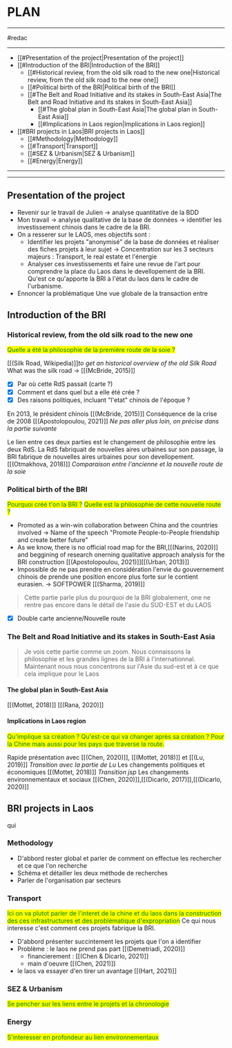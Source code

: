 # PLAN
___
#redac
___
- [[#Presentation of the project|Presentation of the project]]
- [[#Introduction of the BRI|Introduction of the BRI]]
	- [[#Historical review, from the old silk road to the new one|Historical review, from the old silk road to the new one]]
	- [[#Political birth of the BRI|Political birth of the BRI]]
	- [[#The Belt and Road Initiative and its stakes in South-East Asia|The Belt and Road Initiative and its stakes in South-East Asia]]
		- [[#The global plan in South-East Asia|The global plan in South-East Asia]]
		- [[#Implications in Laos region|Implications in Laos region]]
- [[#BRI projects in Laos|BRI projects in Laos]]
	- [[#Methodology|Methodology]]
	- [[#Transport|Transport]]
	- [[#SEZ & Urbanism|SEZ & Urbanism]]
	- [[#Energy|Energy]]

---

---
## Presentation of the project
- Revenir sur le travail de Julien -> analyse quantitative de la BDD
- Mon travail -> analyse qualitative de la base de données -> identifier les investissement chinois dans le cadre de la BRI. 
- On a resserer sur le LAOS, mes objectifs sont :
	- Identifier les projets "anonymisé" de la base de données et réaliser des fiches projets à leur sujet -> Concentration sur les 3 secteurs majeurs : Transport, le real estate et l'énergie
	- Analyser ces investissements et faire une revue de l'art pour comprendre la place du Laos dans le devellopement de la BRI. Qu'est ce qu'apporte la BRI à l'état du laos dans le cadre de l'urbanisme. 
- Ennoncer la problématique 
Une vue globale de la transaction entre 

## Introduction of the BRI 
### Historical review, from the old silk road to the new one

<mark style="color: green">Quelle a été la philosophie de la première route de la soie ?</mark>

[[(Silk Road, Wikipedia)]]*to get an historical overview of the old Silk Road*
What was the silk road -> [[(McBride, 2015)]]
- [x] Par où cette RdS passait (carte ?)
- [x] Comment et dans quel but a elle été crée ? 
- [x] Des raisons politiques, incluant "l'etat" chinois de l'époque ? 

En 2013, le président chinois [[(McBride, 2015)]]
Conséquence de la crise de 2008 [[(Apostolopoulou, 2021)]]
*Ne pas aller plus loin, on précise dans la partie suivante*

Le lien entre ces deux parties est le changement de philosophie entre les deux RdS. La RdS fabriquait de nouvelles aires urbaines sur son passage, la BRI fabrique de nouvelles aires urbaines pour son devellopement. [[(Otmakhova, 2018)]] *Comparaison entre l'ancienne et la nouvelle route de la soie* 
### Political birth of the BRI
<mark style="color: green">Pourquoi créé t'on la BRI ?</mark>
<mark style="color: green">Quelle est la philosophie de cette nouvelle route ?</mark>

- Promoted as a win-win collaboration between China and the countries involved -> Name of the speech "Promote People-to-People friendship and create better future"
- As we know, there is no official road map for the BRI,[[(Narins, 2020)]] and beggining of research onerning qualitative approach analysis for the BRI construction [[(Apostolopoulou, 2021)]][[(Urban, 2013)]]
- Impossible de ne pas prendre en considération l'envie du gouvernement chinois de prende une position encore plus forte sur le contient eurasien. -> SOFTPOWER [[(Sharma, 2019)]]


> Cette partie parle plus du pourquoi de la BRI globalement, one ne rentre pas encore dans le détail de l'asie du SUD-EST et du LAOS

- [x] Double carte ancienne/Nouvelle route 

### The Belt and Road Initiative and its stakes in South-East Asia
> Je vois cette partie comme un zoom. Nous connaissons la philosophie et les grandes lignes de la BRI à l'internationnal. Maintenant nous nous concentrons sur l'Asie du sud-est et à ce que cela implique pour le Laos

#### The global plan in South-East Asia
[[(Mottet, 2018)]]
[[(Rana, 2020)]]

#### Implications in Laos region 
<mark style="color: green">Qu'implique sa création ? Qu'est-ce qui va changer après sa création ? Pour la Chine mais aussi pour les pays que traverse la route.</mark>

Rapide présentation avec [[(Chen, 2020)]], [[(Mottet, 2018)]] et [[(Lu, 2019)]]
*Transition avec la partie de Lu*
Les changements politiques et économiques [[(Mottet, 2018)]]
*Transition jsp*
Les changements environnementaux et sociaux [[(Chen, 2020)]],[[(Dicarlo, 2017)]],[[(Dicarlo, 2020)]]



## BRI projects in Laos 
qui 
### Methodology
- D'abbord rester global et parler de comment on effectue les rechercher et ce que l'on recherche
- Schéma et détailler les deux méthode de recherches 
- Parler de l'organisation par secteurs 

### Transport 
<mark style="color: green">Ici on va plutot parler de l'interet de la chine et du laos dans la construction des ces infrastructures et des problématique d'expropriation</mark>
Ce qui nous interesse c'est comment ces projets fabrique la BRI. 
- D'abbord présenter succintement les projets que l'on a identifier 
- Problème : le laos ne prend pas part [[(Demetriadi, 2020)]]
	- financierement : [[(Chen & Dicarlo, 2021)]]
	- main d'oeuvre [[(Chen, 2021)]]
- le laos va essayer d'en tirer un avantage [[(Hart, 2021)]]

### SEZ & Urbanism 
<mark style="color: green">Se pencher sur les liens entre le projets et la chronologie</mark>


### Energy 
<mark style="color: green">S'interesser en profondeur au lien environnementaux</mark>


